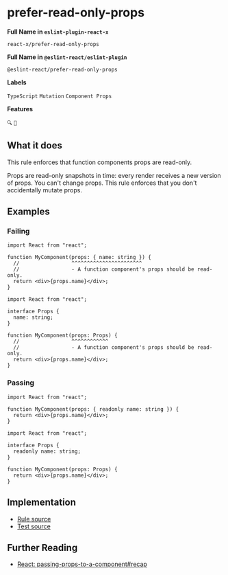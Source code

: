 # prefer-read-only-props

**Full Name in `eslint-plugin-react-x`**

```plain copy
react-x/prefer-read-only-props
```

**Full Name in `@eslint-react/eslint-plugin`**

```plain copy
@eslint-react/prefer-read-only-props
```

**Labels**

`TypeScript` `Mutation` `Component Props`

**Features**

`🔍` `💭`

## What it does

This rule enforces that function components props are read-only.

Props are read-only snapshots in time: every render receives a new version of props. You can't change props. This rule enforces that you don't accidentally mutate props.

## Examples

### Failing

```tsx twoslash
import React from "react";

function MyComponent(props: { name: string }) {
  //                 ^^^^^^^^^^^^^^^^^^^^^^^
  //                 - A function component's props should be read-only.
  return <div>{props.name}</div>;
}
```

```tsx twoslash
import React from "react";

interface Props {
  name: string;
}

function MyComponent(props: Props) {
  //                 ^^^^^^^^^^^^
  //                 - A function component's props should be read-only.
  return <div>{props.name}</div>;
}
```

### Passing

```tsx twoslash
import React from "react";

function MyComponent(props: { readonly name: string }) {
  return <div>{props.name}</div>;
}
```

```tsx twoslash
import React from "react";

interface Props {
  readonly name: string;
}

function MyComponent(props: Props) {
  return <div>{props.name}</div>;
}
```

## Implementation

- [Rule source](https://github.com/rEl1cx/eslint-react/tree/main/packages/plugins/eslint-plugin-react-x/src/rules/prefer-read-only-props.ts)
- [Test source](https://github.com/rEl1cx/eslint-react/tree/main/packages/plugins/eslint-plugin-react-x/src/rules/prefer-read-only-props.spec.ts)

## Further Reading

- [React: passing-props-to-a-component#recap](https://react.dev/learn/passing-props-to-a-component#recap)
